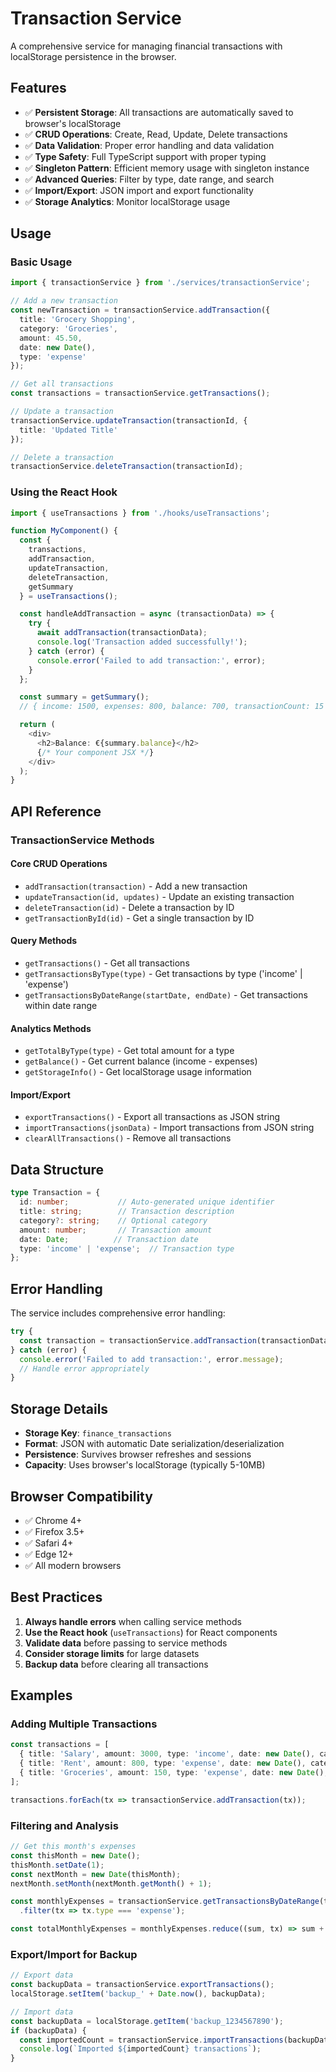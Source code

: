 # Transaction Service

A comprehensive service for managing financial transactions with localStorage persistence in the browser.

## Features

- ✅ **Persistent Storage**: All transactions are automatically saved to browser's localStorage
- ✅ **CRUD Operations**: Create, Read, Update, Delete transactions
- ✅ **Data Validation**: Proper error handling and data validation
- ✅ **Type Safety**: Full TypeScript support with proper typing
- ✅ **Singleton Pattern**: Efficient memory usage with singleton instance
- ✅ **Advanced Queries**: Filter by type, date range, and search
- ✅ **Import/Export**: JSON import and export functionality
- ✅ **Storage Analytics**: Monitor localStorage usage

## Usage

### Basic Usage

```typescript
import { transactionService } from './services/transactionService';

// Add a new transaction
const newTransaction = transactionService.addTransaction({
  title: 'Grocery Shopping',
  category: 'Groceries',
  amount: 45.50,
  date: new Date(),
  type: 'expense'
});

// Get all transactions
const transactions = transactionService.getTransactions();

// Update a transaction
transactionService.updateTransaction(transactionId, {
  title: 'Updated Title'
});

// Delete a transaction
transactionService.deleteTransaction(transactionId);
```

### Using the React Hook

```typescript
import { useTransactions } from './hooks/useTransactions';

function MyComponent() {
  const {
    transactions,
    addTransaction,
    updateTransaction,
    deleteTransaction,
    getSummary
  } = useTransactions();

  const handleAddTransaction = async (transactionData) => {
    try {
      await addTransaction(transactionData);
      console.log('Transaction added successfully!');
    } catch (error) {
      console.error('Failed to add transaction:', error);
    }
  };

  const summary = getSummary();
  // { income: 1500, expenses: 800, balance: 700, transactionCount: 15 }

  return (
    <div>
      <h2>Balance: €{summary.balance}</h2>
      {/* Your component JSX */}
    </div>
  );
}
```

## API Reference

### TransactionService Methods

#### Core CRUD Operations
- `addTransaction(transaction)` - Add a new transaction
- `updateTransaction(id, updates)` - Update an existing transaction
- `deleteTransaction(id)` - Delete a transaction by ID
- `getTransactionById(id)` - Get a single transaction by ID

#### Query Methods
- `getTransactions()` - Get all transactions
- `getTransactionsByType(type)` - Get transactions by type ('income' | 'expense')
- `getTransactionsByDateRange(startDate, endDate)` - Get transactions within date range

#### Analytics Methods
- `getTotalByType(type)` - Get total amount for a type
- `getBalance()` - Get current balance (income - expenses)
- `getStorageInfo()` - Get localStorage usage information

#### Import/Export
- `exportTransactions()` - Export all transactions as JSON string
- `importTransactions(jsonData)` - Import transactions from JSON string
- `clearAllTransactions()` - Remove all transactions

## Data Structure

```typescript
type Transaction = {
  id: number;           // Auto-generated unique identifier
  title: string;        // Transaction description
  category?: string;    // Optional category
  amount: number;       // Transaction amount
  date: Date;          // Transaction date
  type: 'income' | 'expense';  // Transaction type
};
```

## Error Handling

The service includes comprehensive error handling:

```typescript
try {
  const transaction = transactionService.addTransaction(transactionData);
} catch (error) {
  console.error('Failed to add transaction:', error.message);
  // Handle error appropriately
}
```

## Storage Details

- **Storage Key**: `finance_transactions`
- **Format**: JSON with automatic Date serialization/deserialization
- **Persistence**: Survives browser refreshes and sessions
- **Capacity**: Uses browser's localStorage (typically 5-10MB)

## Browser Compatibility

- ✅ Chrome 4+
- ✅ Firefox 3.5+
- ✅ Safari 4+
- ✅ Edge 12+
- ✅ All modern browsers

## Best Practices

1. **Always handle errors** when calling service methods
2. **Use the React hook** (`useTransactions`) for React components
3. **Validate data** before passing to service methods
4. **Consider storage limits** for large datasets
5. **Backup data** before clearing all transactions

## Examples

### Adding Multiple Transactions
```typescript
const transactions = [
  { title: 'Salary', amount: 3000, type: 'income', date: new Date(), category: 'Work' },
  { title: 'Rent', amount: 800, type: 'expense', date: new Date(), category: 'Housing' },
  { title: 'Groceries', amount: 150, type: 'expense', date: new Date(), category: 'Food' }
];

transactions.forEach(tx => transactionService.addTransaction(tx));
```

### Filtering and Analysis
```typescript
// Get this month's expenses
const thisMonth = new Date();
thisMonth.setDate(1);
const nextMonth = new Date(thisMonth);
nextMonth.setMonth(nextMonth.getMonth() + 1);

const monthlyExpenses = transactionService.getTransactionsByDateRange(thisMonth, nextMonth)
  .filter(tx => tx.type === 'expense');

const totalMonthlyExpenses = monthlyExpenses.reduce((sum, tx) => sum + tx.amount, 0);
```

### Export/Import for Backup
```typescript
// Export data
const backupData = transactionService.exportTransactions();
localStorage.setItem('backup_' + Date.now(), backupData);

// Import data
const backupData = localStorage.getItem('backup_1234567890');
if (backupData) {
  const importedCount = transactionService.importTransactions(backupData);
  console.log(`Imported ${importedCount} transactions`);
}
```
